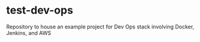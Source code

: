 # test-dev-ops
Repository to house an example project for Dev Ops stack involving Docker, Jenkins, and AWS
